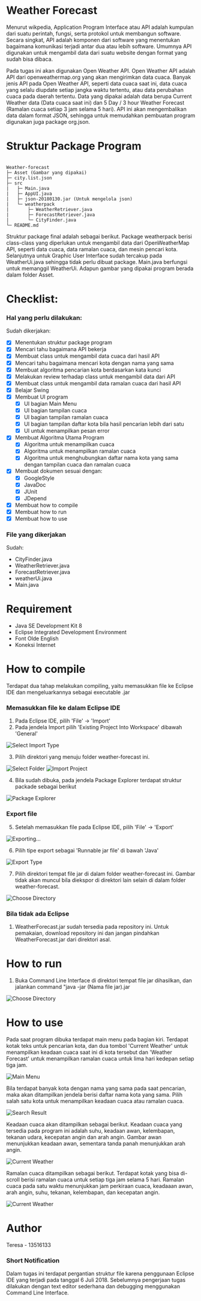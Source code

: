 # Weather Forecast

Menurut wikpedia, Application Program Interface atau API adalah kumpulan dari suatu perintah, fungsi, serta protokol untuk membangun software. Secara singkat, API adalah komponen dari software yang menentukan bagaimana komunikasi terjadi antar dua atau lebih software. Umumnya API digunakan untuk mengambil data dari suatu website dengan format yang sudah bisa dibaca.

Pada tugas ini akan digunakan Open Weather API. Open Weather API adalah API dari openweathermap.org yang akan mengirimkan data cuaca. Banyak jenis API pada Open Weather API, seperti data cuaca saat ini, data cuaca yang selalu diupdate setiap jangka waktu tertentu, atau data perubahan cuaca pada daerah tertentu. Data yang dipakai adalah data berupa Current Weather data (Data cuaca saat ini) dan 5 Day / 3 hour Weather Forecast (Ramalan cuaca setiap 3 jam selama 5 hari). API ini akan mengembalikan data dalam format JSON, sehingga untuk memudahkan pembuatan program digunakan juga package org.json.

# Struktur Package Program

```

Weather-forecast
├─ Asset (Gambar yang dipakai)
├─ city.list.json
├─ src
|   ├─ Main.java
|   ├─ AppUI.java
|   ├─ json-20180130.jar (Untuk mengelola json)
|   └─ weatherpack
|       ├─ WeatherRetriever.java
|       ├─ ForecastRetriever.java
|       └─ CityFinder.java
└─ README.md

```

Struktur package final adalah sebagai berikut. Package weatherpack berisi class-class yang diperlukan untuk mengambil data dari OpenWeatherMap API, seperti data cuaca, data ramalan cuaca, dan mesin pencari kota. Selanjutnya untuk Graphic User Interface sudah tercakup pada WeatherUi.java sehingga tidak perlu dibuat package. Main.java berfungsi untuk memanggil WeatherUi. Adapun gambar yang dipakai program berada dalam folder Asset.

# Checklist:

### Hal yang perlu dilakukan:

Sudah dikerjakan:
- [x] Menentukan struktur package program
- [x] Mencari tahu bagaimana API bekerja
- [x] Membuat class untuk mengambil data cuaca dari hasil API
- [x] Mencari tahu bagaimana mencari kota dengan nama yang sama
- [x] Membuat algoritma pencarian kota berdasarkan kata kunci
- [x] Melakukan review terhadap class untuk mengambil data dari API
- [x] Membuat class untuk mengambil data ramalan cuaca dari hasil API
- [x] Belajar Swing
- [x] Membuat UI program
  - [x] UI bagian Main Menu
  - [x] UI bagian tampilan cuaca
  - [x] UI bagian tampilan ramalan cuaca
  - [x] UI bagian tampilan daftar kota bila hasil pencarian lebih dari satu
  - [x] UI untuk menampilkan pesan error
- [x] Membuat Algoritma Utama Program
  - [x] Algoritma untuk menampilkan cuaca
  - [x] Algoritma untuk menampilkan ramalan cuaca
  - [x] Algoritma untuk menghubungkan daftar nama kota yang sama dengan tampilan cuaca dan ramalan cuaca
- [x] Membuat dokumen sesuai dengan:
  - [x] GoogleStyle
  - [x] JavaDoc
  - [x] JUnit
  - [x] JDepend
- [x] Membuat how to compile
- [x] Membuat how to run
- [x] Membuat how to use

### File yang dikerjakan

Sudah:
- CityFinder.java
- WeatherRetriever.java
- ForecastRetriever.java
- weatherUi.java
- Main.java

# Requirement
- Java SE Development Kit 8
- Eclipse Integrated Development Environment
- Font Olde English
- Koneksi Internet

# How to compile

Terdapat dua tahap melakukan compiling, yaitu memasukkan file ke Eclipse IDE dan mengeluarkannya sebagai executable .jar
### Memasukkan file ke dalam Eclipse IDE

1. Pada Eclipse IDE, pilih 'File' -> 'Import'
2. Pada jendela Import pilih 'Existing Project Into Workspace' dibawah 'General'

![Select Import Type](/Screenshot/IMPORT_-_2SelectExistingProjectIntoWorkspace.png)

3. Pilih direktori yang menuju folder weather-forecast ini.

![Select Folder](/Screenshot/IMPORT_-_3searchweatehrforecastfile.png)
![Import Project](/Screenshot/IMPORT_-_4Imported.png)

4. Bila sudah dibuka, pada jendela Package Explorer terdapat struktur packade sebagai berikut

![Package Explorer](/Screenshot/IMPORT_-_5PackageExplorer.png)

### Export file

5. Setelah memasukkan file pada Eclipse IDE, pilih 'File' -> 'Export'

![Exporting...](/Screenshot/COMPILE_-_1Exportfile.png)

6. Pilih tipe export sebagai 'Runnable jar file' di bawah 'Java'

![Export Type](/Screenshot/COMPILE_-_2exporttype.png)

7. Pilih direktori tempat file jar di dalam folder weather-forecast ini. Gambar tidak akan muncul bila diekspor di direktori lain selain di dalam folder weather-forecast.

![Choose Directory](/Screenshot/COMPILE_-_ChooseDir.png)

### Bila tidak ada Eclipse

1. WeatherForecast.jar sudah tersedia pada repository ini. Untuk pemakaian, download repository ini dan jangan pindahkan WeatherForecast.jar dari direktori asal.

# How to run

1. Buka Command Line Interface di direktori tempat file jar dihasilkan, dan jalankan command "java -jar (Nama file jar).jar

![Choose Directory](/Screenshot/RUN-Run_jar_File_from_CLI.png)

# How to use

Pada saat program dibuka terdapat main menu pada bagian kiri. Terdapat kotak teks untuk pencarian kota, dan dua tombol 'Current Weather' untuk menampilkan keadaan cuaca saat ini di kota tersebut dan 'Weather Forecast' untuk menampilkan ramalan cuaca untuk lima hari kedepan setiap tiga jam.

![Main Menu](/Screenshot/USE_-_Main_Menu.png)

Bila terdapat banyak kota dengan nama yang sama pada saat pencarian, maka akan ditampilkan jendela berisi daftar nama kota yang sama. Pilih salah satu kota untuk menampilkan keadaan cuaca atau ramalan cuaca.

![Search Result](/Screenshot/USE_-_City_Option.png)

Keadaan cuaca akan ditampilkan sebagai berikut. Keadaan cuaca yang tersedia pada program ini adalah suhu, keadaan awan, kelembapan, tekanan udara, kecepatan angin dan arah angin. Gambar awan menunjukkan keadaan awan, sementara tanda panah menunjukkan arah angin.

![Current Weather](/Screenshot/USE_-_Show_Current_Weather.png)

Ramalan cuaca ditampilkan sebagai berikut. Terdapat kotak yang bisa di-scroll berisi ramalan cuaca untuk setiap tiga jam selama 5 hari. Ramalan cuaca pada satu waktu menunjukkan jam perkiraan cuaca, keadaaan awan, arah angin, suhu, tekanan, kelembapan, dan kecepatan angin.

![Current Weather](/Screenshot/USE_-_Show_Weather_Forecast.png)

# Author
Teresa - 13516133

### Short Notification

Dalam tugas ini terdapat pergantian struktur file karena penggunaan Eclipse IDE yang terjadi pada tanggal 6 Juli 2018. Sebelumnya pengerjaan tugas dilakukan dengan text editor sederhana dan debugging menggunakan Command Line Interface.
